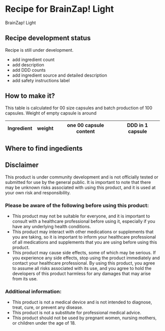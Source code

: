 # Recipe for BrainZap! Light

BrainZap! Light

## Recipe development status

Recipe is still under development.
- add ingredient count
- add description
- add DDD counts
- add ingredient source and detailed description
- add safety instructions label 

## How to make it?

This table is calculated for 00 size capsules and batch production of 100 capsules.
Weight of empty capsule is around 

| Ingredient | weight | one 00 capsule content | DDD in 1 capsule |
|---|---|---|---|


## Where to find ingedients



## Disclaimer

This product is under community development and is not officially tested or submitted for use by the general public. It is important to note that there may be unknown risks associated with using this product, and it is used at your own risk and responsibility.

### Please be aware of the following before using this product:

- This product may not be suitable for everyone, and it is important to consult with a healthcare professional before using it, especially if you have any underlying health conditions.
- This product may interact with other medications or supplements that you are taking, so it is important to inform your healthcare professional of all medications and supplements that you are using before using this product.
- This product may cause side effects, some of which may be serious. If you experience any side effects, stop using the product immediately and contact your healthcare professional.
By using this product, you agree to assume all risks associated with its use, and you agree to hold the developers of this product harmless for any damages that may arise from its use.

### Additional information:

- This product is not a medical device and is not intended to diagnose, treat, cure, or prevent any disease.
- This product is not a substitute for professional medical advice.
- This product should not be used by pregnant women, nursing mothers, or children under the age of 18.